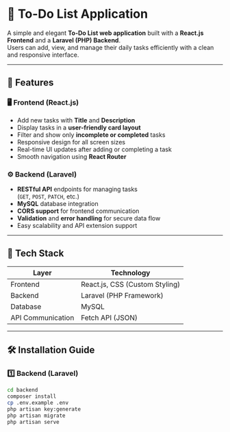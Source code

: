 # 📝 To-Do List Application

A simple and elegant **To-Do List web application** built with a **React.js Frontend** and a **Laravel (PHP) Backend**.  
Users can add, view, and manage their daily tasks efficiently with a clean and responsive interface.

---

## 🚀 Features

### 🖥️ Frontend (React.js)
- Add new tasks with **Title** and **Description**
- Display tasks in a **user-friendly card layout**
- Filter and show only **incomplete or completed** tasks
- Responsive design for all screen sizes
- Real-time UI updates after adding or completing a task
- Smooth navigation using **React Router**

### ⚙️ Backend (Laravel)
- **RESTful API** endpoints for managing tasks  
  (`GET`, `POST`, `PATCH`, etc.)
- **MySQL** database integration
- **CORS support** for frontend communication
- **Validation** and **error handling** for secure data flow
- Easy scalability and API extension support

---

## 🧩 Tech Stack

| Layer | Technology |
|--------|-------------|
| Frontend | React.js, CSS (Custom Styling) |
| Backend | Laravel (PHP Framework) |
| Database | MySQL |
| API Communication | Fetch API (JSON) |

---

## 🛠️ Installation Guide

### 1️⃣ Backend (Laravel)
```bash
cd backend
composer install
cp .env.example .env
php artisan key:generate
php artisan migrate
php artisan serve
